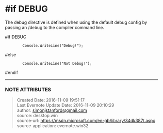 # #if DEBUG

The debug directive is defined when using the default debug config by passing
an /debug to the compiler command line.

  

#if DEBUG

            Console.WriteLine("Debug!");

#else

            Console.WriteLine("Not Debug!");

#endif


---
### NOTE ATTRIBUTES
>Created Date: 2016-11-09 19:51:17  
>Last Evernote Update Date: 2016-11-09 20:10:29  
>author: simonjstanford@gmail.com  
>source: desktop.win  
>source-url: https://msdn.microsoft.com/en-gb/library/34dk387t.aspx  
>source-application: evernote.win32  
<!--stackedit_data:
eyJoaXN0b3J5IjpbLTE2MTU5NjUzMjZdfQ==
-->